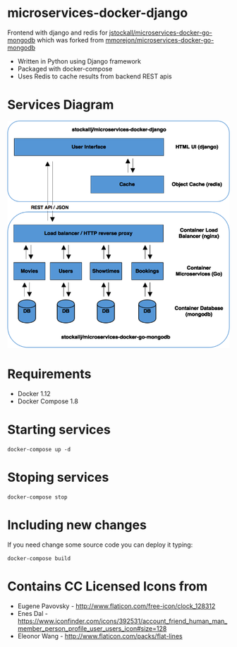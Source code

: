 # microservices-docker-django
Frontend with django and redis for [jstockall/microservices-docker-go-mongodb](https://github.com/jstockall/microservices-docker-go-mongodb)
which was forked from [mmorejon/microservices-docker-go-mongodb](https://github.com/mmorejon/microservices-docker-go-mongodb)

* Written in Python using Django framework
* Packaged with docker-compose
* Uses Redis to cache results from backend REST apis

# Services Diagram
![services diagram](https://github.com/jstockall/microservices-docker-django/blob/master/microservices-docker-django.png)

Requirements
===========

* Docker 1.12
* Docker Compose 1.8

Starting services
==============================

```
docker-compose up -d
```

Stoping services
==============================

```
docker-compose stop
```

Including new changes
==============================

If you need change some source code you can deploy it typing:

```
docker-compose build
```

# Contains CC Licensed Icons from
 * Eugene Pavovsky - http://www.flaticon.com/free-icon/clock_128312
 * Enes Dal -
  https://www.iconfinder.com/icons/392531/account_friend_human_man_member_person_profile_user_users_icon#size=128
 * Eleonor Wang - http://www.flaticon.com/packs/flat-lines
